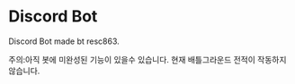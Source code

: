 # Discord Bot
Discord Bot made bt resc863.




주의:아직 봇에 미완성된 기능이 있을수 있습니다.
현재 배틀그라운드 전적이 작동하지 않습니다.
